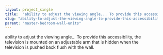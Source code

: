 ```yaml
---
layout: project_single
title:  "ability to adjust the viewing angle... To provide this accessibility, the television is mounted on an adjustable arm that is hidden when the television is pushed back flush with the wall."
slug: "ability-to-adjust-the-viewing-angle-to-provide-this-accessibility-the-television-is-mounted-on"
parent: "master-bedroom-wall-units"
---
```

ability to adjust the viewing angle... To provide this accessibility, the television is mounted on an adjustable arm that is hidden when the television is pushed back flush with the wall.